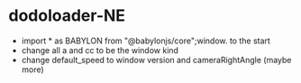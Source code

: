 # dodoloader-NE
+ import * as BABYLON from "@babylonjs/core";window. to the start
+ change all a and cc to be the window kind
+ change default_speed to window version and cameraRightAngle (maybe more)